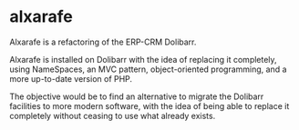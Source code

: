 # alxarafe

Alxarafe is a refactoring of the ERP-CRM Dolibarr.

Alxarafe is installed on Dolibarr with the idea of replacing it completely, using NameSpaces, an MVC pattern, object-oriented programming, and a more up-to-date version of PHP.

The objective would be to find an alternative to migrate the Dolibarr facilities to more modern software, with the idea of being able to replace it completely without ceasing to use what already exists.